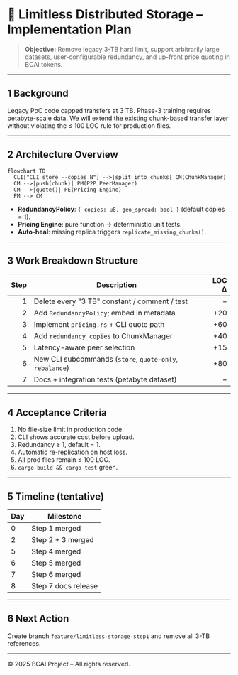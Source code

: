 # 🚀 Limitless Distributed Storage – Implementation Plan

> **Objective:** Remove legacy 3-TB hard limit, support arbitrarily large datasets, user-configurable redundancy, and up-front price quoting in BCAI tokens.

---
## 1  Background
Legacy PoC code capped transfers at 3 TB. Phase-3 training requires petabyte-scale data. We will extend the existing chunk-based transfer layer without violating the ≤ 100 LOC rule for production files.

---
## 2  Architecture Overview
```mermaid
flowchart TD
  CLI["CLI store --copies N"] -->|split_into_chunks| CM(ChunkManager)
  CM -->|push(chunk)| PM(P2P PeerManager)
  CM -->|quote()| PE(Pricing Engine)
  PM --> CM
```
* **RedundancyPolicy**: `{ copies: u8, geo_spread: bool }` (default copies = 1).
* **Pricing Engine**: pure function → deterministic unit tests.
* **Auto-heal**: missing replica triggers `replicate_missing_chunks()`.

---
## 3  Work Breakdown Structure
| Step | Description | LOC Δ |
|---:|---|---:|
| 1 | Delete every "3 TB" constant / comment / test | − |
| 2 | Add `RedundancyPolicy`; embed in metadata | +20 |
| 3 | Implement `pricing.rs` + CLI quote path | +60 |
| 4 | Add `redundancy_copies` to ChunkManager | +40 |
| 5 | Latency-aware peer selection | +15 |
| 6 | New CLI subcommands (`store`, `quote-only`, `rebalance`) | +80 |
| 7 | Docs + integration tests (petabyte dataset) | − |

---
## 4  Acceptance Criteria
1. No file-size limit in production code.
2. CLI shows accurate cost before upload.
3. Redundancy ≥ 1, default = 1.
4. Automatic re-replication on host loss.
5. All prod files remain ≤ 100 LOC.
6. `cargo build && cargo test` green.

---
## 5  Timeline (tentative)
| Day | Milestone |
|---|---|
| 0 | Step 1 merged |
| 2 | Step 2 + 3 merged |
| 5 | Step 4 merged |
| 6 | Step 5 merged |
| 7 | Step 6 merged |
| 8 | Step 7 docs release |

---
## 6  Next Action
Create branch `feature/limitless-storage-step1` and remove all 3-TB references.

---
© 2025 BCAI Project – All rights reserved. 